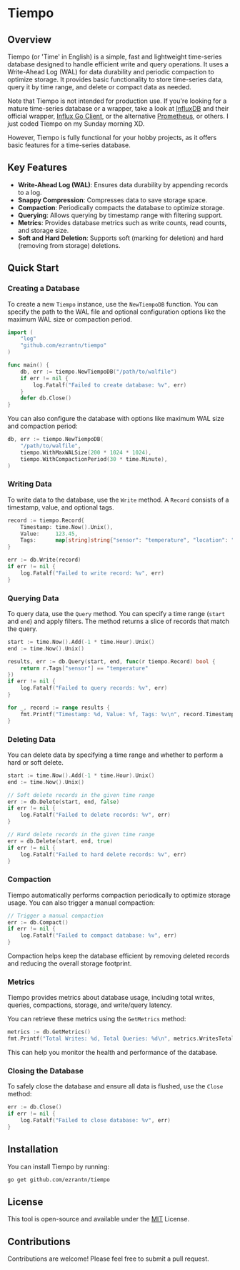 # Tiempo

## Overview

Tiempo (or 'Time' in English) is a simple, fast and lightweight time-series database designed to handle efficient write and query operations. It uses a Write-Ahead Log (WAL) for data durability and periodic compaction to optimize storage. It provides basic functionality to store time-series data, query it by time range, and delete or compact data as needed.

Note that Tiempo is not intended for production use. If you're looking for a mature time-series database or a wrapper, take a look at [InfluxDB](https://www.influxdata.com/) and their official wrapper, [Influx Go Client](https://github.com/influxdata/influxdb-client-go), or the alternative [Prometheus](https://prometheus.io/), or others. I just coded Tiempo on my Sunday morning XD.

However, Tiempo is fully functional for your hobby projects, as it offers basic features for a time-series database.

## Key Features

- **Write-Ahead Log (WAL)**: Ensures data durability by appending records to a log.
- **Snappy Compression**: Compresses data to save storage space.
- **Compaction**: Periodically compacts the database to optimize storage.
- **Querying**: Allows querying by timestamp range with filtering support.
- **Metrics**: Provides database metrics such as write counts, read counts, and storage size.
- **Soft and Hard Deletion**: Supports soft (marking for deletion) and hard (removing from storage) deletions.

## Quick Start

### Creating a Database

To create a new `Tiempo` instance, use the `NewTiempoDB` function. You can specify the path to the WAL file and optional configuration options like the maximum WAL size or compaction period.

```go
import (
	"log"
	"github.com/ezrantn/tiempo"
)

func main() {
	db, err := tiempo.NewTiempoDB("/path/to/walfile")
	if err != nil {
		log.Fatalf("Failed to create database: %v", err)
	}
	defer db.Close()
}
```

You can also configure the database with options like maximum WAL size and compaction period:

```go
db, err := tiempo.NewTiempoDB(
	"/path/to/walfile",
	tiempo.WithMaxWALSize(200 * 1024 * 1024),
	tiempo.WithCompactionPeriod(30 * time.Minute),
)
```

### Writing Data

To write data to the database, use the `Write` method. A `Record` consists of a timestamp, value, and optional tags.

```go
record := tiempo.Record{
	Timestamp: time.Now().Unix(),
	Value:     123.45,
	Tags:      map[string]string{"sensor": "temperature", "location": "office"},
}

err := db.Write(record)
if err != nil {
	log.Fatalf("Failed to write record: %v", err)
}
```

### Querying Data

To query data, use the `Query` method. You can specify a time range (`start` and `end`) and apply filters. The method returns a slice of records that match the query.

```go
start := time.Now().Add(-1 * time.Hour).Unix()
end := time.Now().Unix()

results, err := db.Query(start, end, func(r tiempo.Record) bool {
	return r.Tags["sensor"] == "temperature"
})
if err != nil {
	log.Fatalf("Failed to query records: %v", err)
}

for _, record := range results {
	fmt.Printf("Timestamp: %d, Value: %f, Tags: %v\n", record.Timestamp, record.Value, record.Tags)
}
```

### Deleting Data

You can delete data by specifying a time range and whether to perform a hard or soft delete.

```go
start := time.Now().Add(-1 * time.Hour).Unix()
end := time.Now().Unix()

// Soft delete records in the given time range
err := db.Delete(start, end, false)
if err != nil {
	log.Fatalf("Failed to delete records: %v", err)
}

// Hard delete records in the given time range
err = db.Delete(start, end, true)
if err != nil {
	log.Fatalf("Failed to hard delete records: %v", err)
}
```

### Compaction

Tiempo automatically performs compaction periodically to optimize storage usage. You can also trigger a manual compaction:

```go
// Trigger a manual compaction
err := db.Compact()
if err != nil {
	log.Fatalf("Failed to compact database: %v", err)
}
```

Compaction helps keep the database efficient by removing deleted records and reducing the overall storage footprint.

### Metrics

Tiempo provides metrics about database usage, including total writes, queries, compactions, storage, and write/query latency.

You can retrieve these metrics using the `GetMetrics` method:

```go
metrics := db.GetMetrics()
fmt.Printf("Total Writes: %d, Total Queries: %d\n", metrics.WritesTotal, metrics.QueriesTotal)
```

This can help you monitor the health and performance of the database.

### Closing the Database

To safely close the database and ensure all data is flushed, use the `Close` method:

```go
err := db.Close()
if err != nil {
	log.Fatalf("Failed to close database: %v", err)
}
```

## Installation

You can install Tiempo by running:

```bash
go get github.com/ezrantn/tiempo
```

## License

This tool is open-source and available under the [MIT](https://github.com/ezrantn/tiempo/blob/main/LICENSE) License.

## Contributions

Contributions are welcome! Please feel free to submit a pull request.